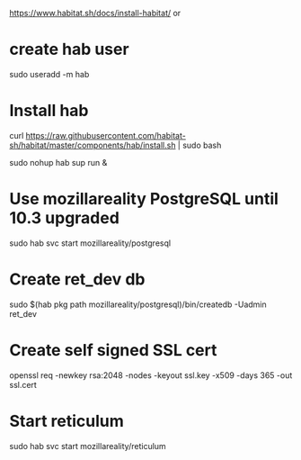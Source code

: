 https://www.habitat.sh/docs/install-habitat/
or

# create hab user
sudo useradd -m hab

# Install hab
curl https://raw.githubusercontent.com/habitat-sh/habitat/master/components/hab/install.sh | sudo bash

sudo nohup hab sup run &

# Use mozillareality PostgreSQL until 10.3 upgraded
sudo hab svc start mozillareality/postgresql

# Create ret_dev db
sudo $(hab pkg path mozillareality/postgresql)/bin/createdb -Uadmin ret_dev

# Create self signed SSL cert
openssl req -newkey rsa:2048 -nodes -keyout ssl.key -x509 -days 365 -out ssl.cert

# Start reticulum
sudo hab svc start mozillareality/reticulum
